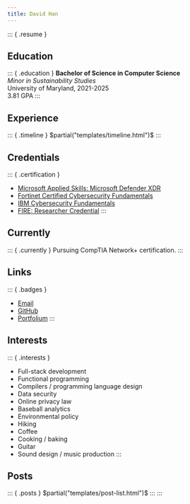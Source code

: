 ```yaml
---
title: David Han
---
```

::: { .resume }
## Education
::: { .education }
**Bachelor of Science in Computer Science**\
*Minor in Sustainability Studies*\
University of Maryland, 2021-2025\
3.81 GPA
:::
## Experience
::: { .timeline }
$partial("templates/timeline.html")$
:::
## Credentials
::: { .certification }
- [Microsoft Applied Skills: Microsoft Defender XDR][ms-xdr-cred]
- [Fortinet Certified Cybersecurity Fundamentals][fortinet-cred]
- [IBM Cybersecurity Fundamentals][ibm-cred]
- [FIRE: Researcher Credential][fire-cred]
:::
## Currently
::: { .currently }
Pursuing CompTIA Network+ certification.
::: 
## Links
::: { .badges }
- [Email][email]
- [GitHub][github]
- [Portfolium][portfolium]
:::
## Interests
::: { .interests }
- Full-stack development
- Functional programming
- Compilers / programming language design
- Data security
- Online privacy law
- Baseball analytics
- Environmental policy
- Hiking
- Coffee
- Cooking / baking
- Guitar
- Sound design / music production
:::
## Posts
::: { .posts }
$partial("templates/post-list.html")$
:::
:::

[email]: mailto:dhan4043@gmail.com
[github]: https://github.com/dhan4043
[portfolium]: https://portfolium.com/DavidHan4311
[fire-cred]: https://portfolium.com/DavidHan4311/badge/researcher-fire-first-year-innovation-and-research-experience
[ibm-cred]: https://www.credly.com/badges/1ce0b810-2617-4ad2-ae06-429bd8abc216/public_url
[ms-xdr-cred]: https://learn.microsoft.com/api/credentials/share/en-us/DavidHan-5404/45D10A1B0A29DF9D?sharingId=806CD6648DA2C6A
[fortinet-cred]: https://www.credly.com/badges/263ff0b1-7ccf-46f7-826e-0b906d78b53e/public_url

